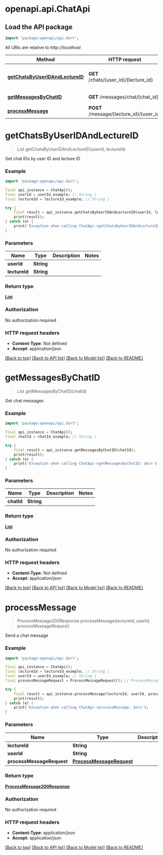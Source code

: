 # openapi.api.ChatApi

## Load the API package
```dart
import 'package:openapi/api.dart';
```

All URIs are relative to *http://localhost*

Method | HTTP request | Description
------------- | ------------- | -------------
[**getChatsByUserIDAndLectureID**](ChatApi.md#getchatsbyuseridandlectureid) | **GET** /chats/{user_id}/{lecture_id} | Get chat IDs by user ID and lecture ID
[**getMessagesByChatID**](ChatApi.md#getmessagesbychatid) | **GET** /messages/chat/{chat_id} | Get chat messages
[**processMessage**](ChatApi.md#processmessage) | **POST** /message/{lecture_id}/{user_id} | Send a chat message


# **getChatsByUserIDAndLectureID**
> List<GetChatsByUserIDAndLectureID200ResponseInner> getChatsByUserIDAndLectureID(userId, lectureId)

Get chat IDs by user ID and lecture ID

### Example
```dart
import 'package:openapi/api.dart';

final api_instance = ChatApi();
final userId = userId_example; // String | 
final lectureId = lectureId_example; // String | 

try {
    final result = api_instance.getChatsByUserIDAndLectureID(userId, lectureId);
    print(result);
} catch (e) {
    print('Exception when calling ChatApi->getChatsByUserIDAndLectureID: $e\n');
}
```

### Parameters

Name | Type | Description  | Notes
------------- | ------------- | ------------- | -------------
 **userId** | **String**|  | 
 **lectureId** | **String**|  | 

### Return type

[**List<GetChatsByUserIDAndLectureID200ResponseInner>**](GetChatsByUserIDAndLectureID200ResponseInner.md)

### Authorization

No authorization required

### HTTP request headers

 - **Content-Type**: Not defined
 - **Accept**: application/json

[[Back to top]](#) [[Back to API list]](../README.md#documentation-for-api-endpoints) [[Back to Model list]](../README.md#documentation-for-models) [[Back to README]](../README.md)

# **getMessagesByChatID**
> List<GetMessagesByChatID200ResponseInner> getMessagesByChatID(chatId)

Get chat messages

### Example
```dart
import 'package:openapi/api.dart';

final api_instance = ChatApi();
final chatId = chatId_example; // String | 

try {
    final result = api_instance.getMessagesByChatID(chatId);
    print(result);
} catch (e) {
    print('Exception when calling ChatApi->getMessagesByChatID: $e\n');
}
```

### Parameters

Name | Type | Description  | Notes
------------- | ------------- | ------------- | -------------
 **chatId** | **String**|  | 

### Return type

[**List<GetMessagesByChatID200ResponseInner>**](GetMessagesByChatID200ResponseInner.md)

### Authorization

No authorization required

### HTTP request headers

 - **Content-Type**: Not defined
 - **Accept**: application/json

[[Back to top]](#) [[Back to API list]](../README.md#documentation-for-api-endpoints) [[Back to Model list]](../README.md#documentation-for-models) [[Back to README]](../README.md)

# **processMessage**
> ProcessMessage200Response processMessage(lectureId, userId, processMessageRequest)

Send a chat message

### Example
```dart
import 'package:openapi/api.dart';

final api_instance = ChatApi();
final lectureId = lectureId_example; // String | 
final userId = userId_example; // String | 
final processMessageRequest = ProcessMessageRequest(); // ProcessMessageRequest | 

try {
    final result = api_instance.processMessage(lectureId, userId, processMessageRequest);
    print(result);
} catch (e) {
    print('Exception when calling ChatApi->processMessage: $e\n');
}
```

### Parameters

Name | Type | Description  | Notes
------------- | ------------- | ------------- | -------------
 **lectureId** | **String**|  | 
 **userId** | **String**|  | 
 **processMessageRequest** | [**ProcessMessageRequest**](ProcessMessageRequest.md)|  | 

### Return type

[**ProcessMessage200Response**](ProcessMessage200Response.md)

### Authorization

No authorization required

### HTTP request headers

 - **Content-Type**: application/json
 - **Accept**: application/json

[[Back to top]](#) [[Back to API list]](../README.md#documentation-for-api-endpoints) [[Back to Model list]](../README.md#documentation-for-models) [[Back to README]](../README.md)

